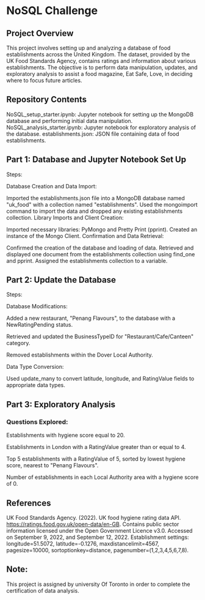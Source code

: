 # NoSQL Challenge 
## Project Overview
This project involves setting up and analyzing a database of food establishments across the United Kingdom. The dataset, provided by the UK Food Standards Agency, contains ratings and information about various establishments. The objective is to perform data manipulation, updates, and exploratory analysis to assist a food magazine, Eat Safe, Love, in deciding where to focus future articles.

## Repository Contents
NoSQL_setup_starter.ipynb: Jupyter notebook for setting up the MongoDB database and performing initial data manipulation.
NoSQL_analysis_starter.ipynb: Jupyter notebook for exploratory analysis of the database.
establishments.json: JSON file containing data of food establishments.

## Part 1: Database and Jupyter Notebook Set Up
Steps:

Database Creation and Data Import:

Imported the establishments.json file into a MongoDB database named "uk_food" with a collection named "establishments".
Used the mongoimport command to import the data and dropped any existing establishments collection.
Library Imports and Client Creation:

Imported necessary libraries: PyMongo and Pretty Print (pprint).
Created an instance of the Mongo Client.
Confirmation and Data Retrieval:

Confirmed the creation of the database and loading of data.
Retrieved and displayed one document from the establishments collection using find_one and pprint.
Assigned the establishments collection to a variable.

## Part 2: Update the Database
Steps:

Database Modifications:

Added a new restaurant, "Penang Flavours", to the database with a NewRatingPending status.

Retrieved and updated the BusinessTypeID for "Restaurant/Cafe/Canteen" category.

Removed establishments within the Dover Local Authority.

Data Type Conversion:

Used update_many to convert latitude, longitude, and RatingValue fields to appropriate data types.

## Part 3: Exploratory Analysis

### Questions Explored:

Establishments with hygiene score equal to 20.

Establishments in London with a RatingValue greater than or equal to 4.

Top 5 establishments with a RatingValue of 5, sorted by lowest hygiene score, nearest to "Penang Flavours".

Number of establishments in each Local Authority area with a hygiene score of 0.

## References

UK Food Standards Agency. (2022). UK food hygiene rating data API. https://ratings.food.gov.uk/open-data/en-GB.
Contains public sector information licensed under the Open Government Licence v3.0.
Accessed on September 9, 2022, and September 12, 2022.
Establishment settings: longitude=51.5072, latitude=-0.1276, maxdistancelimit=4567, pagesize=10000, sortoptionkey=distance, pagenumber=(1,2,3,4,5,6,7,8).

## Note:
This project is assigned by university Of Toronto in order to complete the certification of data analysis.



